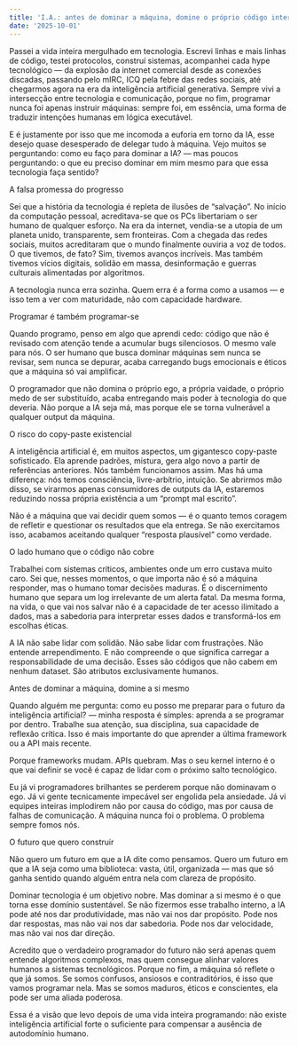 ```yaml
---
title: 'I.A.: antes de dominar a máquina, domine o próprio código interno'
date: '2025-10-01'
---
```

Passei a vida inteira mergulhado em tecnologia. Escrevi linhas e mais linhas de código, testei protocolos, construí sistemas, acompanhei cada hype tecnológico — da explosão da internet comercial desde as conexões discadas, passando pelo mIRC, ICQ pela febre das redes sociais, até chegarmos agora na era da inteligência artificial generativa. Sempre vivi a intersecção entre tecnologia e comunicação, porque no fim, programar nunca foi apenas instruir máquinas: sempre foi, em essência, uma forma de traduzir intenções humanas em lógica executável.

E é justamente por isso que me incomoda a euforia em torno da IA, esse desejo quase desesperado de delegar tudo à máquina. Vejo muitos se perguntando: como eu faço para dominar a IA? — mas poucos perguntando: o que eu preciso dominar em mim mesmo para que essa tecnologia faça sentido?

A falsa promessa do progresso

Sei que a história da tecnologia é repleta de ilusões de “salvação”. No início da computação pessoal, acreditava-se que os PCs libertariam o ser humano de qualquer esforço. Na era da internet, vendia-se a utopia de um planeta unido, transparente, sem fronteiras. Com a chegada das redes sociais, muitos acreditaram que o mundo finalmente ouviria a voz de todos. O que tivemos, de fato? Sim, tivemos avanços incríveis. Mas também tivemos vícios digitais, solidão em massa, desinformação e guerras culturais alimentadas por algoritmos.

A tecnologia nunca erra sozinha. Quem erra é a forma como a usamos — e isso tem a ver com maturidade, não com capacidade hardware.

Programar é também programar-se

Quando programo, penso em algo que aprendi cedo: código que não é revisado com atenção tende a acumular bugs silenciosos. O mesmo vale para nós. O ser humano que busca dominar máquinas sem nunca se revisar, sem nunca se depurar, acaba carregando bugs emocionais e éticos que a máquina só vai amplificar.

O programador que não domina o próprio ego, a própria vaidade, o próprio medo de ser substituído, acaba entregando mais poder à tecnologia do que deveria. Não porque a IA seja má, mas porque ele se torna vulnerável a qualquer output da máquina.

O risco do copy-paste existencial

A inteligência artificial é, em muitos aspectos, um gigantesco copy-paste sofisticado. Ela aprende padrões, mistura, gera algo novo a partir de referências anteriores. Nós também funcionamos assim. Mas há uma diferença: nós temos consciência, livre-arbítrio, intuição. Se abrirmos mão disso, se virarmos apenas consumidores de outputs da IA, estaremos reduzindo nossa própria existência a um “prompt mal escrito”.

Não é a máquina que vai decidir quem somos — é o quanto temos coragem de refletir e questionar os resultados que ela entrega. Se não exercitamos isso, acabamos aceitando qualquer “resposta plausível” como verdade.

O lado humano que o código não cobre

Trabalhei com sistemas críticos, ambientes onde um erro custava muito caro. Sei que, nesses momentos, o que importa não é só a máquina responder, mas o humano tomar decisões maduras. É o discernimento humano que separa um log irrelevante de um alerta fatal. Da mesma forma, na vida, o que vai nos salvar não é a capacidade de ter acesso ilimitado a dados, mas a sabedoria para interpretar esses dados e transformá-los em escolhas éticas.

A IA não sabe lidar com solidão. Não sabe lidar com frustrações. Não entende arrependimento. E não compreende o que significa carregar a responsabilidade de uma decisão. Esses são códigos que não cabem em nenhum dataset. São atributos exclusivamente humanos.

Antes de dominar a máquina, domine a si mesmo

Quando alguém me pergunta: como eu posso me preparar para o futuro da inteligência artificial? — minha resposta é simples: aprenda a se programar por dentro. Trabalhe sua atenção, sua disciplina, sua capacidade de reflexão crítica. Isso é mais importante do que aprender a última framework ou a API mais recente.

Porque frameworks mudam. APIs quebram. Mas o seu kernel interno é o que vai definir se você é capaz de lidar com o próximo salto tecnológico.

Eu já vi programadores brilhantes se perderem porque não dominavam o ego. Já vi gente tecnicamente impecável ser engolida pela ansiedade. Já vi equipes inteiras implodirem não por causa do código, mas por causa de falhas de comunicação. A máquina nunca foi o problema. O problema sempre fomos nós.

O futuro que quero construir

Não quero um futuro em que a IA dite como pensamos. Quero um futuro em que a IA seja como uma biblioteca: vasta, útil, organizada — mas que só ganha sentido quando alguém entra nela com clareza de propósito.

Dominar tecnologia é um objetivo nobre. Mas dominar a si mesmo é o que torna esse domínio sustentável. Se não fizermos esse trabalho interno, a IA pode até nos dar produtividade, mas não vai nos dar propósito. Pode nos dar respostas, mas não vai nos dar sabedoria. Pode nos dar velocidade, mas não vai nos dar direção.

Acredito que o verdadeiro programador do futuro não será apenas quem entende algoritmos complexos, mas quem consegue alinhar valores humanos a sistemas tecnológicos. Porque no fim, a máquina só reflete o que já somos. Se somos confusos, ansiosos e contraditórios, é isso que vamos programar nela. Mas se somos maduros, éticos e conscientes, ela pode ser uma aliada poderosa.



Essa é a visão que levo depois de uma vida inteira programando: não existe inteligência artificial forte o suficiente para compensar a ausência de autodomínio humano.